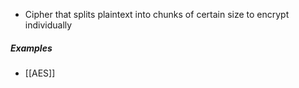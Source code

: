 - Cipher that splits plaintext into chunks of certain size to encrypt individually

##### Examples
- [[AES]]